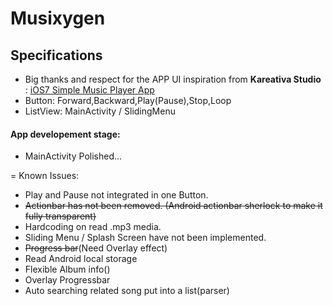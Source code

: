 Musixygen
=========

## Specifications
* Big thanks and respect for the APP UI inspiration from **Kareativa Studio** : [iOS7 Simple Music Player App](https://dribbble.com/shots/1142984-iOS7-Simple-Music-Player-App?list=users&offset=34)
* Button: Forward,Backward,Play(Pause),Stop,Loop
* ListView: MainActivity / SlidingMenu

#### App developement stage:
* MainActivity Polished...

=
Known Issues:
- Play and Pause not integrated in one Button.
- ~~Actionbar has not been removed. (Android actionbar sherlock to make it fully transparent)~~
- Hardcoding on read .mp3 media.
- Sliding Menu / Splash Screen have not been implemented.
- ~~Progress bar~~(Need Overlay effect)
- Read Android local storage
- Flexible Album info()
- Overlay Progressbar
- Auto searching related song put into a list(parser)
